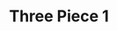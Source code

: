 ---
layout: playlist
title: Three Piece 1
songs: [
    in-this-rain,
    iTriumph,
    bruce-brass
]
---